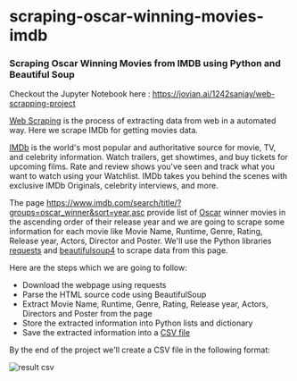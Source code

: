 # scraping-oscar-winning-movies-imdb
### Scraping Oscar Winning Movies from IMDB using Python and Beautiful Soup

Checkout the Jupyter Notebook here : https://jovian.ai/1242sanjay/web-scrapping-project

[Web Scraping](https://www.zyte.com/learn/what-is-web-scraping/) is the process of extracting data from web in a automated way. Here we scrape IMDb for getting movies data.

[IMDb](https://imdb.com/) is the world's most popular and authoritative source for movie, TV, and celebrity information. Watch trailers, get showtimes, and buy tickets for upcoming films. Rate and review shows you've seen and track what you want to watch using your Watchlist. IMDb takes you behind the scenes with exclusive IMDb Originals, celebrity interviews, and more.


The page https://www.imdb.com/search/title/?groups=oscar_winner&sort=year,asc provide list of [Oscar](https://en.wikipedia.org/wiki/Academy_Awards) winner movies in the ascending order of their release year and we are going to scrape some information for each movie like Movie Name, Runtime, Genre, Rating, Release year, Actors, Director and Poster. We'll use the Python libraries [requests](https://www.w3schools.com/python/module_requests.asp) and [beautifulsoup4](https://www.crummy.com/software/BeautifulSoup/bs4/doc/) to scrape data from this page.


Here are the steps which we are going to follow:

* Download the webpage using requests
* Parse the HTML source code using BeautifulSoup
* Extract Movie Name, Runtime, Genre, Rating, Release year, Actors, Directors and Poster from the page
* Store the extracted information into Python lists and dictionary
* Save the extracted information into a [CSV file](https://en.wikipedia.org/wiki/Comma-separated_values)

By the end of the project we'll create a CSV file in the following format:

![result csv](https://imgur.com/a/Xr5s73L)
